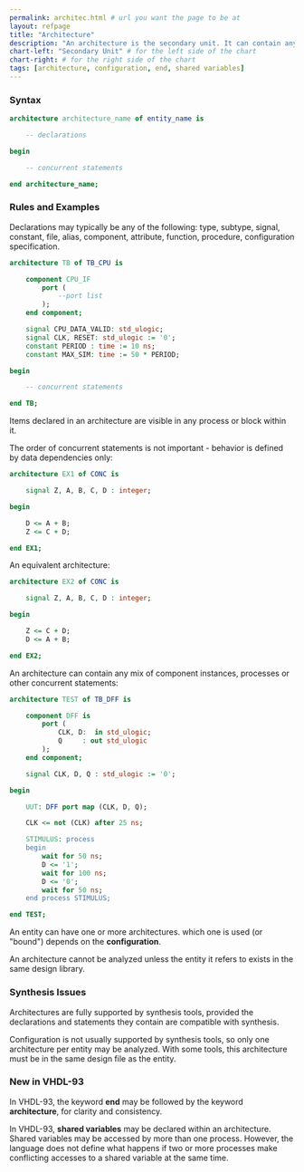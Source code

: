 ```yaml
---
permalink: architec.html # url you want the page to be at
layout: refpage
title: "Architecture"
description: "An architecture is the secondary unit. It can contain any mix of component instances, processes or other concurrent statements"
chart-left: "Secondary Unit" # for the left side of the chart
chart-right: # for the right side of the chart
tags: [architecture, configuration, end, shared variables]
---
```



<h3 class="text-hr"><span>Syntax</span></h3>


```vhdl
architecture architecture_name of entity_name is

    -- declarations

begin

    -- concurrent statements

end architecture_name;
```

<h3 class="text-hr"><span>Rules and Examples</span></h3>

Declarations may typically be any of the following: type, subtype, signal, constant, file, alias, component, attribute, function, procedure, configuration specification.
```vhdl
architecture TB of TB_CPU is

    component CPU_IF
        port (
            --port list
        );
    end component;

    signal CPU_DATA_VALID: std_ulogic;
    signal CLK, RESET: std_ulogic := '0';
    constant PERIOD : time := 10 ns;
    constant MAX_SIM: time := 50 * PERIOD;

begin

    -- concurrent statements

end TB;
```

Items declared in an architecture are visible in any process or block within it.

The order of concurrent statements is not important - behavior is defined by data dependencies only:
```vhdl
architecture EX1 of CONC is

    signal Z, A, B, C, D : integer;

begin

    D <= A + B;
    Z <= C + D;

end EX1;
```

An equivalent architecture:
```vhdl
architecture EX2 of CONC is

    signal Z, A, B, C, D : integer;

begin

    Z <= C + D;
    D <= A + B;

end EX2;
```

An architecture can contain any mix of component instances, processes or other concurrent statements:
```vhdl
architecture TEST of TB_DFF is

    component DFF is
        port (
            CLK, D:  in std_ulogic;
            Q     : out std_ulogic
        );
    end component;

    signal CLK, D, Q : std_ulogic := '0';

begin

    UUT: DFF port map (CLK, D, Q);

    CLK <= not (CLK) after 25 ns;

    STIMULUS: process
    begin
        wait for 50 ns;
        D <= '1';
        wait for 100 ns;
        D <= '0';
        wait for 50 ns;
    end process STIMULUS;

end TEST;
```

An entity can have one or more architectures. which one is used (or "bound") depends on the __configuration__.

An architecture cannot be analyzed unless the entity it refers to exists in the same design library.

<h3 class="text-hr"><span>Synthesis Issues</span></h3>

Architectures are fully supported by synthesis tools, provided the declarations and statements they contain are compatible with synthesis.

Configuration is not usually supported by synthesis tools, so only one architecture per entity may be analyzed. With some tools, this architecture must be in the same design file as the entity.

<h3 class="text-hr"><span>New in VHDL-93</span></h3>

In VHDL-93, the keyword __end__ may be followed by the keyword __architecture__, for clarity and consistency.

In VHDL-93, __shared variables__ may be declared within an architecture. Shared variables may be accessed by more than one process. However, the language does not define what happens if two or more processes make conflicting accesses to a shared variable at the same time.
